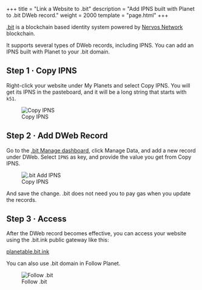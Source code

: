 +++
title = "Link a Website to .bit"
description = "Add IPNS built with Planet to .bit DWeb record."
weight = 2000
template = "page.html"
+++

<a href="https://app.did.id/explorer?inviter=planetable.bit" target="_blank">.bit</a> is a blockchain based identity system powered by <a href="https://www.nervos.org/" target="_blank">Nervos Network</a> blockchain.

It supports several types of DWeb records, including IPNS. You can add an IPNS built with Planet to your .bit domain.

## Step 1 · Copy IPNS

Right-click your website under My Planets and select Copy IPNS. You will get its IPNS in the pasteboard, and it will be a long string that starts with `k51`.

<figure>
  <img src="../../assets/screenshots/copy-ipns.png" alt="Copy IPNS" class="screenshot" />
  <figcaption>Copy IPNS</figcaption>
</figure>

## Step 2 · Add DWeb Record

Go to the [.bit Manage dashboard](https://data.did.id), click Manage Data, and add a new record under DWeb. Select `IPNS` as key, and provide the value you get from Copy IPNS.

<figure>
  <img src="../../assets/screenshots/dotbit-add-ipns.png" alt=".bit Add IPNS" class="screenshot" />
  <figcaption>Copy IPNS</figcaption>
</figure>

And save the change. .bit does not need you to pay gas when you update the records.

## Step 3 · Access

After the DWeb record becomes effective, you can access your website using the .bit.ink public gateway like this:

<a href="https://planetable.bit.ink" target="_blank">planetable.bit.ink</a>

You can also use .bit domain in Follow Planet.

<figure>
  <img src="../../assets/screenshots/dotbit-follow.png" alt="Follow .bit" class="screenshot" />
  <figcaption>Follow .bit</figcaption>
</figure>
